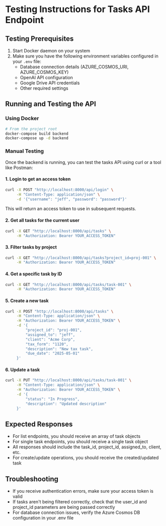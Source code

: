 # Testing Instructions for Tasks API Endpoint

## Testing Prerequisites

1. Start Docker daemon on your system
2. Make sure you have the following environment variables configured in your `.env` file:
   - Database connection details (AZURE_COSMOS_URI, AZURE_COSMOS_KEY)
   - OpenAI API configuration
   - Google Drive API credentials
   - Other required settings

## Running and Testing the API

### Using Docker

```bash
# From the project root
docker-compose build backend
docker-compose up -d backend
```

### Manual Testing

Once the backend is running, you can test the tasks API using curl or a tool like Postman:

#### 1. Login to get an access token

```bash
curl -X POST "http://localhost:8000/api/login" \
     -H "Content-Type: application/json" \
     -d '{"username": "jeff", "password": "password"}'
```

This will return an access token to use in subsequent requests.

#### 2. Get all tasks for the current user

```bash
curl -X GET "http://localhost:8000/api/tasks" \
     -H "Authorization: Bearer YOUR_ACCESS_TOKEN"
```

#### 3. Filter tasks by project

```bash
curl -X GET "http://localhost:8000/api/tasks?project_id=proj-001" \
     -H "Authorization: Bearer YOUR_ACCESS_TOKEN"
```

#### 4. Get a specific task by ID

```bash
curl -X GET "http://localhost:8000/api/tasks/task-001" \
     -H "Authorization: Bearer YOUR_ACCESS_TOKEN"
```

#### 5. Create a new task

```bash
curl -X POST "http://localhost:8000/api/tasks" \
     -H "Content-Type: application/json" \
     -H "Authorization: Bearer YOUR_ACCESS_TOKEN" \
     -d '{
         "project_id": "proj-001",
         "assigned_to": "jeff",
         "client": "Acme Corp",
         "tax_form": "1120",
         "description": "New tax task",
         "due_date": "2025-05-01"
     }'
```

#### 6. Update a task

```bash
curl -X PUT "http://localhost:8000/api/tasks/task-001" \
     -H "Content-Type: application/json" \
     -H "Authorization: Bearer YOUR_ACCESS_TOKEN" \
     -d '{
         "status": "In Progress",
         "description": "Updated description"
     }'
```

## Expected Responses

- For list endpoints, you should receive an array of task objects
- For single task endpoints, you should receive a single task object
- All responses should include the task_id, project_id, assigned_to, client, etc.
- For create/update operations, you should receive the created/updated task

## Troubleshooting

- If you receive authentication errors, make sure your access token is valid
- If tasks aren't being filtered correctly, check that the user_id and project_id parameters are being passed correctly
- For database connection issues, verify the Azure Cosmos DB configuration in your .env file
